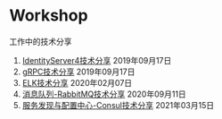 # Workshop
工作中的技术分享

1. [IdentityServer4技术分享](https://github.com/yrz1994/Workshop/tree/main/IdentityServer4) 2019年09月17日
2. [gRPC技术分享](https://github.com/yrz1994/Workshop/tree/main/gRPC) 2019年09月17日
3. [ELK技术分享](https://github.com/yrz1994/Workshop/tree/main/ELK) 2020年02月07日
4. [消息队列-RabbitMQ技术分享](https://github.com/yrz1994/Workshop/tree/main/RabbitMQ) 2020年09月11日
5. [服务发现与配置中心-Consul技术分享](https://github.com/yrz1994/Workshop/tree/main/Consul) 2021年03月15日
